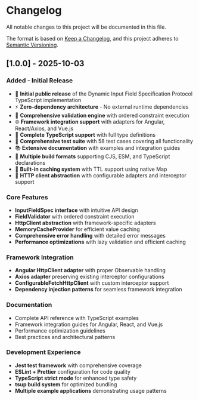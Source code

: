 # Changelog

All notable changes to this project will be documented in this file.

The format is based on [Keep a Changelog](https://keepachangelog.com/en/1.0.0/),
and this project adheres to [Semantic Versioning](https://semver.org/spec/v2.0.0.html).

## [1.0.0] - 2025-10-03

### Added - Initial Release
- 🎉 **Initial public release** of the Dynamic Input Field Specification Protocol TypeScript implementation
- ⚡ **Zero-dependency architecture** - No external runtime dependencies
- 🔧 **Comprehensive validation engine** with ordered constraint execution
- 🌐 **Framework integration support** with adapters for Angular, React/Axios, and Vue.js
- 📝 **Complete TypeScript support** with full type definitions
- 🧪 **Comprehensive test suite** with 58 test cases covering all functionality
- 📚 **Extensive documentation** with examples and integration guides
- 🚀 **Multiple build formats** supporting CJS, ESM, and TypeScript declarations
- 💾 **Built-in caching system** with TTL support using native Map
- 🔌 **HTTP client abstraction** with configurable adapters and interceptor support

### Core Features
- **InputFieldSpec interface** with intuitive API design
- **FieldValidator** with ordered constraint execution
- **HttpClient abstraction** with framework-specific adapters
- **MemoryCacheProvider** for efficient value caching
- **Comprehensive error handling** with detailed error messages
- **Performance optimizations** with lazy validation and efficient caching

### Framework Integration
- **Angular HttpClient adapter** with proper Observable handling
- **Axios adapter** preserving existing interceptor configurations  
- **ConfigurableFetchHttpClient** with custom interceptor support
- **Dependency injection patterns** for seamless framework integration

### Documentation
- Complete API reference with TypeScript examples
- Framework integration guides for Angular, React, and Vue.js
- Performance optimization guidelines
- Best practices and architectural patterns

### Development Experience
- **Jest test framework** with comprehensive coverage
- **ESLint + Prettier** configuration for code quality
- **TypeScript strict mode** for enhanced type safety
- **tsup build system** for optimized bundling
- **Multiple example applications** demonstrating usage patterns